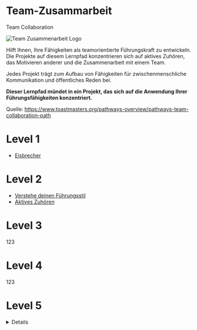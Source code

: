 # Team-Zusammarbeit

Team Collaboration

![Team Zusammenarbeit Logo](/img/paths/toastmasters-team-collaboration-path-badge-active.png)

Hilft Ihnen, Ihre Fähigkeiten als teamorientierte Führungskraft zu entwickeln. Die Projekte auf diesem Lernpfad konzentrieren sich auf aktives Zuhören, das Motivieren anderer und die Zusammenarbeit mit einem Team.

Jedes Projekt trägt zum Aufbau von Fähigkeiten für zwischenmenschliche Kommunikation und öffentliches Reden bei.

**Dieser Lernpfad mündet in ein Projekt, das sich auf die Anwendung Ihrer Führungsfähigkeiten konzentriert.**

Quelle: https://www.toastmasters.org/pathways-overview/pathways-team-collaboration-path

# Level 1

* [Eisbrecher](/docs/projekte/eisbrecher)

# Level 2

* [Verstehe deinen Führungsstil](/docs/projekte/den-eigenen-fuhrungsstil-verstehen)
* [Aktives Zuhören](/docs/projekte/aktives-zuhoeren)


# Level 3
123
# Level 4
123
# Level 5


<details>
    <summary>Details</summary>
    Something small enough to escape casual notice.
</details>

